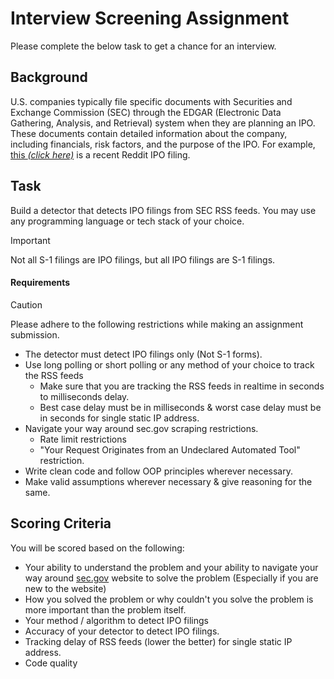# Interview Screening Assignment

Please complete the below task to get a chance for an interview.

## Background

U.S. companies typically file specific documents with Securities and Exchange Commission (SEC) through the EDGAR (Electronic Data Gathering, Analysis, and Retrieval) system when they are planning an IPO. These documents contain detailed information about the company, including financials, risk factors, and the purpose of the IPO. For example, [this *(click here)*](https://www.sec.gov/Archives/edgar/data/1713445/000162828024006294/reddits-1q423.htm) is a recent Reddit IPO filing.

## Task

Build a detector that detects IPO filings from SEC RSS feeds. You may use any programming language or tech stack of your choice.

> [!IMPORTANT]
> Not all S-1 filings are IPO filings, but all IPO filings are S-1 filings.
>

#### Requirements

> [!CAUTION]
> Please adhere to the following restrictions while making an assignment submission.
>

- The detector must detect IPO filings only (Not S-1 forms).
- Use long polling or short polling or any method of your choice to track the RSS feeds
  - Make sure that you are tracking the RSS feeds in realtime in seconds to milliseconds delay.
  - Best case delay must be in milliseconds & worst case delay must be in seconds for single static IP address.
- Navigate your way around sec.gov scraping restrictions.
  - Rate limit restrictions
  - "Your Request Originates from an Undeclared Automated Tool" restriction.
- Write clean code and follow OOP principles wherever necessary.
- Make valid assumptions wherever necessary & give reasoning for the same.

## Scoring Criteria

You will be scored based on the following:

- Your ability to understand the problem and your ability to navigate your way around [sec.gov](https://www.sec.gov/) website to solve the problem (Especially if you are new to the website)
- How you solved the problem or why couldn't you solve the problem is more important than the problem itself. 
- Your method / algorithm to detect IPO filings
- Accuracy of your detector to detect IPO filings.
- Tracking delay of RSS feeds (lower the better) for single static IP address.
- Code quality
